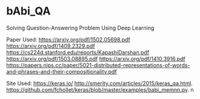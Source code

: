 # bAbi_QA
Solving Question-Answering Problem Using Deep Learning

Paper Used: https://arxiv.org/pdf/1502.05698.pdf https://arxiv.org/pdf/1409.2329.pdf https://cs224d.stanford.edu/reports/KapashiDarshan.pdf https://arxiv.org/pdf/1503.08895.pdf https://arxiv.org/pdf/1410.3916.pdf https://papers.nips.cc/paper/5021-distributed-representations-of-words-and-phrases-and-their-compositionality.pdf

Site Used: https://keras.io/  http://smerity.com/articles/2015/keras_qa.html.  https://github.com/fchollet/keras/blob/master/examples/babi_memnn.py. n

